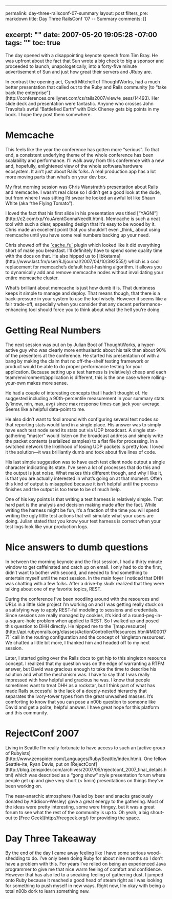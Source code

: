 ----- 
permalink: day-three-railsconf-07-summary
layout: post
filters_pre: markdown
title: Day Three RailsConf '07 -- Summary
comments: []

excerpt: ""
date: 2007-05-20 19:05:28 -07:00
tags: ""
toc: true
-----
<p>The day opened with a disappointing keynote speech from Tim Bray. He was upfront about the fact that Sun wrote a big check to big a sponsor and proceeded to launch, unapologetically, into a forty-five minute advertisement of Sun and just how great their servers and JRuby are.


<p>In contrast the opening act, Cyndi Mitchell of ThoughtWorks, had a much better presentation that called out to the Ruby and Rails community [to “take back the enterprise”](http://conferences.oreillynet.com/cs/rails2007/view/e_sess/14493). Her slide deck and presentation were fantastic. Anyone who crosses John Travolta&#8217;s awful &#8220;Battlefied Earth&#8221; with Dick Cheney gets big points in my book. I hope they post them somewhere.


<h1 id="memcache">Memcache</h1>

<p>This feels like the year the conference has gotten more &#8220;serious&#8221;. To that end, a consistent underlying theme of the whole conference has been scalability and performance. I&#8217;ll walk away from this conference with a new and, hopefully, enlightened view of the whole software/hardware ecosystem. It ain&#8217;t just about Rails folks. A real production app has a lot more moving parts than what&#8217;s on your dev box.


<p>My first morning session was Chris Wanstrath&#8217;s presentation about Rails and memcache. I wasn&#8217;t real close so I didn&#8217;t get a good look at the dude, but from where I was sitting I&#8217;d swear he looked an awful lot like Shaun White (aka &#8220;the Flying Tomato&#8221;).


<p>I loved the fact that his first slide in his presentation was titled [“YAGNI”](http://c2.com/xp/YouArentGonnaNeedIt.html). Memcache is such a neat tool with such a clear, appealing design that it&#8217;s easy to be wooed by it. Chris made an excellent point that you shouldn&#8217;t even _think_ about using memcache until you have some real numbers backing up your need.


<p>Chris showed off the <a href="http://require.errtheblog.com/plugins/browser/cache_fu">`cache_fu`</a> plugin which looked like it did everything short of make you breakfast. I&#8217;ll definitely have to spend some quality time with the docs on that. He also hipped us to [libketama](http://www.last.fm/user/RJ/journal/2007/04/10/392555/) which is a cool replacement for memcache&#8217;s default host-hashing algorithm. It allows you to dynamically add and remove memcache nodes without invalidating your entire memcache cluster.


<p>What&#8217;s brilliant about memcache is just how dumb it is. That dumbness keeps it simple to manage and deploy. That means though, that there is a back-pressure in your system to use the tool wisely. However it seems like a fair trade-off, especially when you consider that any decent performance-enhancing tool should force you to think about what the hell you&#8217;re doing.


<h1 id="getting_real_numbers">Getting Real Numbers</h1>

<p>The next session was put on by Julian Boot of ThoughtWorks, a hyper-active guy who was clearly more enthusiastic about his talk than about 90% of the presenters at the conference. He started his presentation of with a bang by making the claim that no off-the-shelf testing framework or product would be able to do proper performance testing for your application. Because setting up a test harness is (relatively) cheap and each team/environment/application is different, this is the one case where rolling-your-own makes more sense.


<p>He had a couple of interesting concepts that I hadn&#8217;t thought of. He suggested including a 90th-percentile measurement in your summary stats (y&#8217;know, min, max, avg) since max response times can jack your average. Seems like a helpful data-point to me.


<p>He also didn&#8217;t want to fool around with configuring several test nodes so that reporting stats would land in a single place. His answer was to simply have each test node send its stats out via UDP broadcast. A single stat-gathering &#8220;master&#8221; would listen on the broadcast address and simply write the packet contents (serialized samples) to a flat file for processing. In a switched network the likelihood of losing UDP packets is pretty low. I loved it the solution&#8212;it was brilliantly dumb and took about five lines of code.


<p>His last simple suggestion was to have each test client node output a single character indicating its state. I&#8217;ve seen a lot of processes that do this and the output is just noise. What makes this different though, and why I like it, is that you are actually interested in what&#8217;s going on at that moment. Often this kind of output is misapplied because it isn&#8217;t helpful until the process finishes and the output is too terse to be of much help.


<p>One of his key points is that writing a test harness is relatively simple. That hard part is the analysis and decision making made after the fact. While writing the harness might be fun, it&#8217;s a fraction of the time you will spend writing the ugly little test actions that will simulate what your users are doing. Julian stated that you know your test harness is correct when your test logs look like your production logs.


<h1 id="nice_answers_to_dumb_questions">Nice answers to dumb questions</h1>

<p>In between the morning keynote and the first session, I had a thirty minute window to get caffeinated and catch up on email. I only had to do the first, didn&#8217;t want to bother with second, and needed to find something to entertain myself until the next session. In the main foyer I noticed that DHH was chatting with a few folks. After a drive-by skulk realized that they were talking about one of my favorite topics, REST.


<p>During the conference I&#8217;ve been noodling around with the resources and URLs in a little side project I&#8217;m working on and I was getting really stuck on a satisfying way to apply REST-ful modeling to sessions and credentials. Since sessions are really managed by cookies, it&#8217;s kind of a round-peg-in-a-square-hole problem when applied to REST. So I walked up and posed this question to DHH directly. He hipped me to the `[map.resource](http://api.rubyonrails.org/classes/ActionController/Resources.html#M000177)` call in the routing configuration and the concept of &#8216;singleton resources&#8217;. We chatted a little bit more, I thanked him and headed off to my next session.


<p>Later, I started going over the Rails docs to get hip to this singleton resource concept. I realized that my question was on the edge of warranting a RTFM answer, but David was gracious enough to take the time to describe his solution and what the mechanism was. I have to say that I was really impressed with how helpful and gracious he was. I know that people sometimes want to treat DHH as a rockstar, but I think part of what has made Rails successful is the lack of a deeply-nested hierarchy that separates the ivory-tower types from the great unwashed masses. It&#8217;s comforting to know that you can pose a n00b question to someone like David and get a polite, helpful answer. I have great hope for this platform and this community.


<h1 id="rejectconf_2007">RejectConf 2007</h1>

<p>Living in Seattle I&#8217;m really fortunate to have access to such an [active group of Rubyists](http://www.zenspider.com/Languages/Ruby/Seattle/index.html). One fellow Seattle-ite, Ryan Davis, put on [RejectConf](http://blog.zenspider.com/archives/2007/05/rejectconf_2007_final_details.html) which was described as a &#8220;gong show&#8221; style presentation forum where people get up and give very short (&lt; 5min) presentations on things they&#8217;ve been working on. 


<p>The near-anarchic atmosphere (fueled by beer and snacks graciously donated by Addison-Wesley) gave a great energy to the gathering. Most of the ideas were pretty interesting, some were fringey, but it was a great forum to see what the rest of the community is up to. Oh yeah, a big shout-out to [Free Geek](http://freegeek.org/) for providing the space.


<h1 id="day_three_takeaway">Day Three Takeaway</h1>

<p>By the end of the day I came away feeling like I have some serious wood-shedding to do. I&#8217;ve only been doing Ruby for about nine months so I don&#8217;t have a problem with this. For years I&#8217;ve relied on being an experienced Java programmer to give me that nice warm feeling of comfort and confidence. However that has also led to a sneaking feeling of gathering dust. I jumped onto Ruby because it reached a good head of steam right as I was looking for something to push myself in new ways. Right now, I&#8217;m okay with being a total n00b dork to learn something new.
